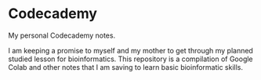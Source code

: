 # Codecademy
My personal Codecademy notes.

I am keeping a promise to myself and my mother to get through my planned studied lesson for bioinformatics. This repository is a compilation of Google Colab and other notes that I am saving to learn basic bioinformatic skills.
